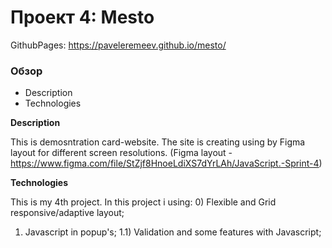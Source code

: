 # Проект 4: Mesto

GithubPages:  https://paveleremeev.github.io/mesto/

### Обзор
* Description
* Technologies

**Description**

This is demosntration card-website. The site is creating using by Figma layout for different screen resolutions.
 (Figma layout - https://www.figma.com/file/StZjf8HnoeLdiXS7dYrLAh/JavaScript.-Sprint-4)

**Technologies**

This is my 4th project. In this project i using:
0) Flexible and Grid responsive/adaptive layout;
1) Javascript in popup's;
1.1) Validation and some features with Javascript;
